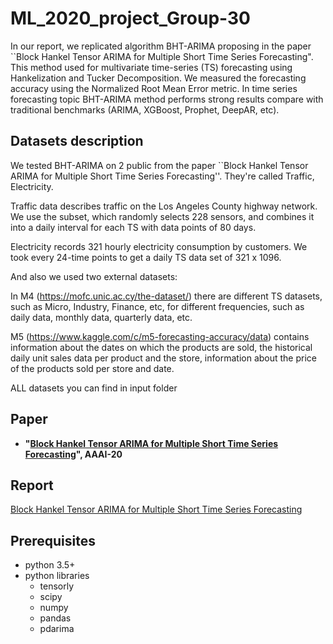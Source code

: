 # ML_2020_project_Group-30

In our report, we replicated algorithm BHT-ARIMA proposing in the paper ``Block Hankel Tensor ARIMA for Multiple Short Time Series Forecasting". This method used for multivariate time-series (TS) forecasting using Hankelization and Tucker Decomposition. We measured the forecasting accuracy using the Normalized Root Mean Error metric. In time series forecasting topic BHT-ARIMA method performs strong results compare with traditional benchmarks (ARIMA, XGBoost, Prophet, DeepAR, etc).

## Datasets description
We tested BHT-ARIMA on 2 public from the paper ``Block Hankel Tensor ARIMA for Multiple Short Time Series Forecasting''. They're called Traffic, Electricity. 

Traffic data describes traffic on the Los Angeles County highway network. We use the subset, which randomly selects 228 sensors, and combines it into a daily interval for each TS with data points of 80 days.

Electricity records 321 hourly electricity consumption by customers. We took every 24-time points to get a daily TS data set of 321 x 1096.

And also we used two external datasets: 

In M4 (https://mofc.unic.ac.cy/the-dataset/) there are different TS datasets, such as Micro, Industry, Finance, etc, for different frequencies, such as daily data, monthly data, quarterly data, etc.

M5 (https://www.kaggle.com/c/m5-forecasting-accuracy/data) contains information about the dates on which the products are sold, the historical daily unit sales data per product and the store, information about the price of the products sold per store and date.

ALL datasets you can find in input folder

## Paper
- **"[Block Hankel Tensor ARIMA for Multiple Short Time Series Forecasting](https://arxiv.org/abs/2002.12135)", AAAI-20**

## Report
[Block Hankel Tensor ARIMA for Multiple Short Time Series Forecasting](https://arxiv.org/abs/2002.12135)

## Prerequisites  

- python 3.5+
- python libraries
  - tensorly
  - scipy
  - numpy
  - pandas 
  - pdarima

